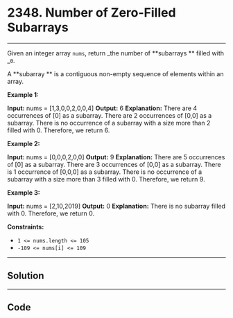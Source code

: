 # 2348. Number of Zero-Filled Subarrays

---

Given an integer array `nums`, return _the number of **subarrays ** filled with _`0`.

A **subarray ** is a contiguous non-empty sequence of elements within an array.

 

**Example 1:**


**Input:** nums = [1,3,0,0,2,0,0,4]
**Output:** 6
**Explanation:** 
There are 4 occurrences of [0] as a subarray.
There are 2 occurrences of [0,0] as a subarray.
There is no occurrence of a subarray with a size more than 2 filled with 0. Therefore, we return 6.

**Example 2:**


**Input:** nums = [0,0,0,2,0,0]
**Output:** 9
**Explanation:** There are 5 occurrences of [0] as a subarray.
There are 3 occurrences of [0,0] as a subarray.
There is 1 occurrence of [0,0,0] as a subarray.
There is no occurrence of a subarray with a size more than 3 filled with 0. Therefore, we return 9.


**Example 3:**


**Input:** nums = [2,10,2019]
**Output:** 0
**Explanation:** There is no subarray filled with 0. Therefore, we return 0.


 

**Constraints:**

  * `1 <= nums.length <= 105`
  * `-109 <= nums[i] <= 109`

---

## Solution



---

## Code
```python


```